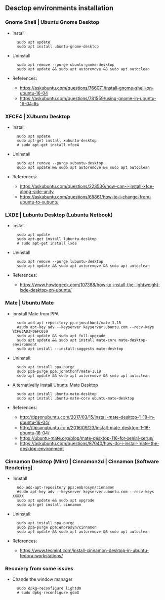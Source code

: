 ## Desctop environments installation

### Gnome Shell | Ubuntu Gnome Desktop

- Install

		sudo apt update
		sudo apt install ubuntu-gnome-desktop
		
- Uninstall 

		sudo apt remove --purge ubuntu-gnome-desktop
		sudo apt update && sudo apt autoremove && sudo apt autoclean

- References:

    - https://askubuntu.com/questions/766071/install-gnome-shell-on-ubuntu-16-04
    - https://askubuntu.com/questions/781559/using-gnome-in-ubuntu-16-04-lts

### XFCE4 | XUbuntu Desktop

- Install

		sudo apt update
		sudo apt-get install xubuntu-desktop
		# sudo apt-get install xfce4
		
- Uninstall 

		sudo apt remove --purge xubuntu-desktop
		sudo apt update && sudo apt autoremove && sudo apt autoclean

- References:

    - https://askubuntu.com/questions/223536/how-can-i-install-xfce-along-side-unity
    - https://askubuntu.com/questions/65861/how-to-i-change-from-ubuntu-to-xubuntu

### LXDE | Lubuntu Desktop (Lubuntu Netbook)

- Install

		sudo apt update
		sudo apt-get install lubuntu-desktop
		# sudo apt-get install lxde
		
- Uninstall 

		sudo apt remove --purge lubuntu-desktop
		sudo apt update && sudo apt autoremove && sudo apt autoclean

- References:

    - https://www.howtogeek.com/107368/how-to-install-the-lightweight-lxde-desktop-on-ubuntu/
    
### Mate | Ubuntu Mate
		
- Innstall Mate from PPA

		sudo add-apt-repository ppa:jonathonf/mate-1.18
		#sudo apt-key adv --keyserver keyserver.ubuntu.com --recv-keys 8CF63AD3F06FC659
		sudo apt update && sudo apt full-upgrade
		sudo apt update && sudo apt install mate-core mate-desktop-environment
		sudo apt install --install-suggests mate-desktop
	
- Uninstall:
	
		sudo apt install ppa-purge 
		sudo ppa-purge ppa:jonathonf/mate-1.18
		sudo apt update && sudo apt autoremove && sudo apt autoclean


- Alternativelly Install Ubuntu Mate Desktop

		sudo apt install ubuntu-mate-desktop
		sudo apt install ubuntu-mate-core ubuntu-mate-desktop
		
- References:

    - http://tipsonubuntu.com/2017/03/15/install-mate-desktop-1-18-in-ubuntu-16-04/
    - http://tipsonubuntu.com/2016/09/23/install-mate-desktop-1-16-ubuntu-16-04/
    - https://ubuntu-mate.org/blog/mate-desktop-116-for-xenial-xerus/
    - https://askubuntu.com/questions/87040/how-do-i-install-mate-the-desktop-environment
    
### Cinnamon Desktop (Mint) | Cinnamon2d | Cinnamon (Software Rendering)

- Innstall

		udo add-apt-repository ppa:embrosyn/cinnamon
		#sudo apt-key adv --keyserver keyserver.ubuntu.com --recv-keys XXXXX
		sudo apt update && sudo apt upgrade
		sudo apt-get install cinnamon
	
- Uninstall:
	
		sudo apt install ppa-purge 
		sudo ppa-purge ppa:embrosyn/cinnamon
		sudo apt update && sudo apt autoremove && sudo apt autoclean
	
- References:

    - https://www.tecmint.com/install-cinnamon-desktop-in-ubuntu-fedora-workstations/
    	
### Recovery from some issues

- Chande the window manager

		sudo dpkg-reconfigure lightdm 		
		# sudo dpkg-reconfigure gdm3
